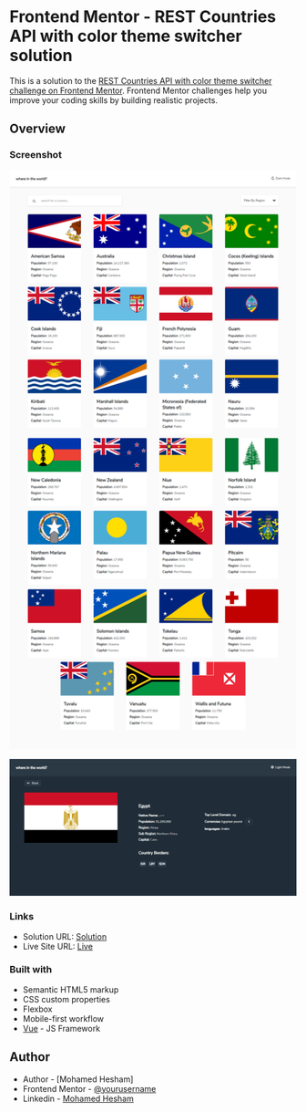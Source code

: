 # Frontend Mentor - REST Countries API with color theme switcher solution

This is a solution to the [REST Countries API with color theme switcher challenge on Frontend Mentor](https://www.frontendmentor.io/challenges/rest-countries-api-with-color-theme-switcher-5cacc469fec04111f7b848ca). Frontend Mentor challenges help you improve your coding skills by building realistic projects. 

## Overview


### Screenshot

![](./screenshot1.png)

![](./screenshot2.png)



### Links

- Solution URL: [Solution](https://your-solution-url.com)
- Live Site URL: [Live](https://rest-countries-api2021.netlify.app/)


### Built with

- Semantic HTML5 markup
- CSS custom properties
- Flexbox
- Mobile-first workflow
- [Vue](https://vuejs.org/) - JS Framework

## Author

- Author - [Mohamed Hesham]
- Frontend Mentor - [@yourusername](https://www.frontendmentor.io/profile/yourusername)
- Linkedin - [Mohamed Hesham](https://www.linkedin.com/in/mohamed-hesham-b7611618a/)
